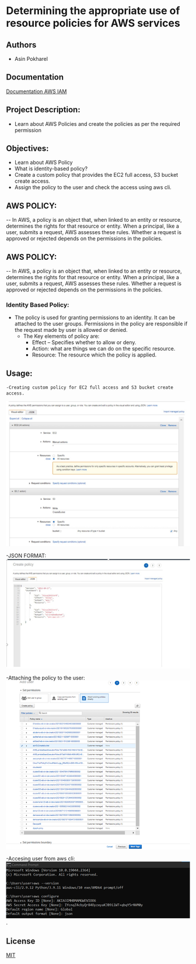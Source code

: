 
# Determining the appropriate use of resource policies for AWS services



## Authors

- Asin Pokharel


## Documentation

[Documentation AWS IAM](https://docs.aws.amazon.com/IAM/latest/UserGuide/access_policies.html)


## Project Description:
   - Learn about AWS Policies and create the policies as per the required permission
## Objectives:
  - Learn about AWS Policy
  - What is identity-based policy?
  - Create a custom policy that provides the EC2 full access, S3 bucket create access.
  - Assign the policy to the user and check the access using aws cli.
  
## AWS POLICY:
  -- In AWS, a policy is an object that, when linked to an entity or resource, determines the rights for that resource or entity. When a principal, like a user, submits a request, AWS assesses these rules. Whether a request is approved or rejected depends on the permissions in the policies. 
## AWS POLICY:
  -- In AWS, a policy is an object that, when linked to an entity or resource, determines the rights for that resource or entity. When a principal, like a user, submits a request, AWS assesses these rules. Whether a request is approved or rejected depends on the permissions in the policies. 

### Identity Based Policy:
 - The policy is used for granting permissions to an identity. It can be attached to the user groups. Permissions in the policy are responsible if the request made by user is allowed or denied.
    - The Key elements of policy are:
        - Effect – Specifies whether to allow or deny.
        - Action:  what are things we can do on the specific resource.
        - Resource: The resource which the policy is applied.



  
## Usage:

    -Creating custom policy for EC2 full access and S3 bucket create access.

 ![App Screenshot]( https://raw.githubusercontent.com/asin-sudo/o1pro/main/identity2.jpg)
   
-JSON FORMAT:
 ![Policy in Json format ](https://github.com/asin-sudo/o1pro/blob/main/identity1.jpg?raw=true)
 
 -Attaching the policy to the user:
  ![Attching policy](https://github.com/asin-sudo/o1pro/blob/main/identity3.png?raw=true)

  -Accesing user from aws cli:
  ![Attaching policy](https://github.com/asin-sudo/o1pro/blob/main/identity4.png?raw=true).

  
 


    


    




## License

[MIT](https://choosealicense.com/licenses/mit/)

